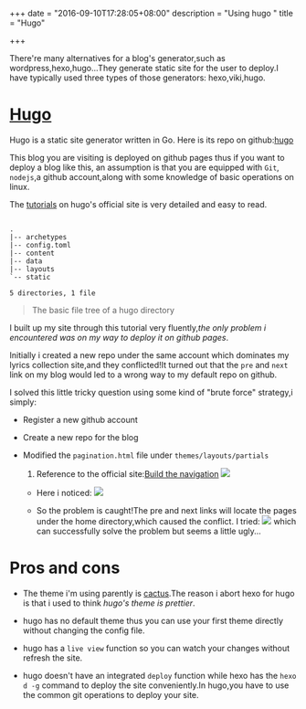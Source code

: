 +++
date = "2016-09-10T17:28:05+08:00"
description = "Using hugo "
title = "Hugo"

+++

There're many alternatives for a blog's generator,such as wordpress,hexo,hugo...They generate static site for the user to deploy.I have typically used three types of those generators: hexo,viki,hugo.

# [Hugo](https://gohugo.io/)
Hugo is a static site generator written in Go.
Here is its repo on github:[hugo](https://github.com/spf13/hugo/)

This blog you are visiting is deployed on github pages thus if you want to deploy a blog like this, an assumption is that you are equipped with `Git`, `nodejs`,a github account,along with some knowledge of basic operations on linux.

The [tutorials](https://gohugo.io/overview/quickstart/) on hugo's official site is very detailed and easy to read.

```

.
|-- archetypes
|-- config.toml
|-- content
|-- data
|-- layouts
`-- static

5 directories, 1 file

```

>The basic file tree of a hugo directory

I built up my site through this tutorial very fluently,_the only problem i encountered was on my way to deploy it on github pages_.

Initially i created a new repo under the same account which dominates my lyrics collection site,and they conflicted!It turned out that the `pre` and `next` link on my blog would led to a wrong way to my default repo on github.

I solved this little tricky question using some kind of "brute force" strategy,i simply:

- Register a new github account
- Create a new repo for the blog
- Modified the `pagination.html` file under `themes/layouts/partials` 

    1. Reference to the official site:[Build the navigation](https://gohugo.io/extras/pagination#build-the-navigation)
  ![](http://o7o0hlenq.bkt.clouddn.com/95BE7874-0B18-438E-B093-42B24C69FE16.png)
    
    * Here i noticed:
  ![](http://o7o0hlenq.bkt.clouddn.com/9173F112-E758-4B22-BAA8-F781C6282ED5.png)
  
  * So the problem is caught!The pre and next links will locate the pages under the home directory,which caused the conflict.
  I tried:
  ![](http://o7o0hlenq.bkt.clouddn.com/D3AFC6BE-9F64-43B1-A56E-0840B3098E20.png)
  which can successfully solve the problem but seems a little ugly...
  
# Pros and cons
- The theme i'm using parently is [cactus](http://themes.gohugo.io/cactus/).The reason i abort hexo for hugo is that i used to think _hugo's theme is prettier_.

- hugo has no default theme thus you can use your first theme directly without changing the config file.
- hugo has a `live view` function so you can watch your changes without refresh the site.
- hugo doesn't have an integrated `deploy` function while hexo has the `hexo d -g` command to deploy
    the site conveniently.In hugo,you have to use the common git operations to deploy your site.

  
  
